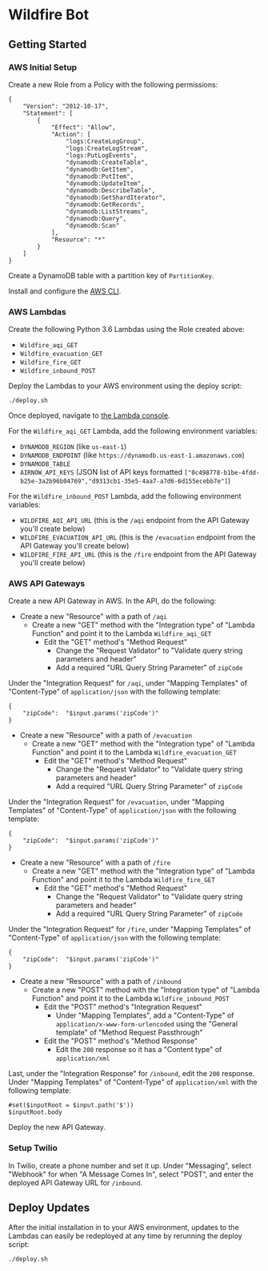 # Wildfire Bot

## Getting Started

### AWS Initial Setup

Create a new Role from a Policy with the following permissions:

```
{
    "Version": "2012-10-17",
    "Statement": [
        {
            "Effect": "Allow",
            "Action": [
                "logs:CreateLogGroup",
                "logs:CreateLogStream",
                "logs:PutLogEvents",
                "dynamodb:CreateTable",
                "dynamodb:GetItem",
                "dynamodb:PutItem",
                "dynamodb:UpdateItem",
                "dynamodb:DescribeTable",
                "dynamodb:GetShardIterator",
                "dynamodb:GetRecords",
                "dynamodb:ListStreams",
                "dynamodb:Query",
                "dynamodb:Scan"
            ],
            "Resource": "*"
        }
    ]
}
```

Create a DynamoDB table with a partition key of `PartitionKey`.

Install and configure the [AWS CLI](https://docs.aws.amazon.com/lambda/latest/dg/setup-awscli.html).

### AWS Lambdas

Create the following Python 3.6 Lambdas using the Role created above:

- `Wildfire_aqi_GET`
- `Wildfire_evacuation_GET`
- `Wildfire_fire_GET`
- `Wildfire_inbound_POST`

Deploy the Lambdas to your AWS environment using the deploy script:

```
./deploy.sh
```

Once deployed, navigate to [the Lambda console](https://console.aws.amazon.com/lambda/home).

For the `Wildfire_aqi_GET` Lambda, add the following environment variables:

- `DYNAMODB_REGION` (like `us-east-1`)
- `DYNAMODB_ENDPOINT` (like `https://dynamodb.us-east-1.amazonaws.com`)
- `DYNAMODB_TABLE`
- `AIRNOW_API_KEYS` (JSON list of API keys formatted `["0c498778-b1be-4fdd-b25e-3a2b96b04769","d9313cb1-35e5-4aa7-a7d6-6d155ecebb7e"]`)

For the `Wildfire_inbound_POST` Lambda, add the following environment variables:

- `WILDFIRE_AQI_API_URL` (this is the `/aqi` endpoint from the API Gateway you'll create below)
- `WILDFIRE_EVACUATION_API_URL` (this is the `/evacuation` endpoint from the API Gateway you'll create below)
- `WILDFIRE_FIRE_API_URL` (this is the `/fire` endpoint from the API Gateway you'll create below)

### AWS API Gateways

Create a new API Gateway in AWS. In the API, do the following:

- Create a new "Resource" with a path of `/aqi`
  - Create a new "GET" method with the "Integration type" of "Lambda Function" and point it to the Lambda `Wildfire_aqi_GET`
    - Edit the "GET" method's "Method Request"
      - Change the "Request Validator" to "Validate query string parameters and header"
      - Add a required "URL Query String Parameter" of `zipCode`

Under the "Integration Request" for `/aqi`, under "Mapping Templates" of "Content-Type" of `application/json` with the following template:

```
{
    "zipCode":  "$input.params('zipCode')"
}
```

- Create a new "Resource" with a path of `/evacuation`
  - Create a new "GET" method with the "Integration type" of "Lambda Function" and point it to the Lambda `Wildfire_evacuation_GET`
    - Edit the "GET" method's "Method Request"
      - Change the "Request Validator" to "Validate query string parameters and header"
      - Add a required "URL Query String Parameter" of `zipCode`

Under the "Integration Request" for `/evacuation`, under "Mapping Templates" of "Content-Type" of `application/json` with the following template:

```
{
    "zipCode":  "$input.params('zipCode')"
}
```

- Create a new "Resource" with a path of `/fire`
  - Create a new "GET" method with the "Integration type" of "Lambda Function" and point it to the Lambda `Wildfire_fire_GET`
    - Edit the "GET" method's "Method Request"
      - Change the "Request Validator" to "Validate query string parameters and header"
      - Add a required "URL Query String Parameter" of `zipCode`

Under the "Integration Request" for `/fire`, under "Mapping Templates" of "Content-Type" of `application/json` with the following template:

```
{
    "zipCode":  "$input.params('zipCode')"
}
```

- Create a new "Resource" with a path of `/inbound`
  - Create a new "POST" method with the "Integration type" of "Lambda Function" and point it to the Lambda `Wildfire_inbound_POST`
    - Edit the "POST" method's "Integration Request"
      - Under "Mapping Templates", add a "Content-Type" of `application/x-www-form-urlencoded` using the "General template" of "Method Request Passthrough"
    - Edit the "POST" method's "Method Response"
      - Edit the `200` response so it has a "Content type" of `application/xml`

Last, under the "Integration Response" for `/inbound`, edit the `200` response. Under "Mapping Templates" of "Content-Type" of `application/xml` with the following template:

```
#set($inputRoot = $input.path('$'))
$inputRoot.body
```

Deploy the new API Gateway.

### Setup Twilio

In Twilio, create a phone number and set it up. Under "Messaging", select
"Webhook" for when "A Message Comes In", select "POST", and enter the deployed
API Gateway URL for `/inbound`.

## Deploy Updates

After the initial installation in to your AWS environment, updates to the Lambdas
can easily be redeployed at any time by rerunning the deploy script:

```
./deploy.sh
```
